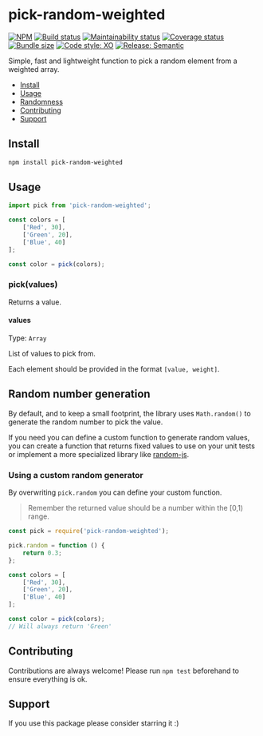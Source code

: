# pick-random-weighted

[![NPM](https://img.shields.io/npm/v/pick-random-weighted)](https://www.npmjs.com/package/pick-random-weighted)
[![Build status](https://img.shields.io/github/workflow/status/alvarocastro/pick-random-weighted/build)](https://github.com/alvarocastro/pick-random-weighted/actions?query=workflow%3Abuild)
[![Maintainability status](https://img.shields.io/codeclimate/maintainability/alvarocastro/pick-random-weighted)](https://codeclimate.com/github/alvarocastro/pick-random-weighted/maintainability)
[![Coverage status](https://img.shields.io/coveralls/github/alvarocastro/pick-random-weighted)](https://coveralls.io/github/alvarocastro/pick-random-weighted?branch=master)
[![Bundle size](https://img.shields.io/bundlephobia/min/pick-random-weighted)](https://bundlephobia.com/result?p=pick-random-weighted)
[![Code style: XO](https://img.shields.io/badge/code_style-XO-5ed9c7.svg)](https://github.com/xojs/xo)
[![Release: Semantic](https://img.shields.io/badge/%F0%9F%93%A6%F0%9F%9A%80-semantic--release-e10079.svg)](https://github.com/semantic-release/semantic-release)

Simple, fast and lightweight function to pick a random element from a weighted array.

- [Install](#install)
- [Usage](#usage)
- [Randomness](#random-number-generation)
- [Contributing](#contributing)
- [Support](#support)

## Install

```bash
npm install pick-random-weighted
```

## Usage

```js
import pick from 'pick-random-weighted';

const colors = [
	['Red', 30],
	['Green', 20],
	['Blue', 40]
];

const color = pick(colors);
```

### pick(values)

Returns a value.

#### values

Type: `Array`

List of values to pick from.

Each element should be provided in the format `[value, weight]`.

## Random number generation

By default, and to keep a small footprint, the library uses `Math.random()` to generate the random number to pick the value.

If you need you can define a custom function to generate random values, you can create a function that returns fixed values to use on your unit tests or implement a more specialized library like [random-js](https://www.npmjs.com/package/random-js).

### Using a custom random generator

By overwriting `pick.random` you can define your custom function.
> Remember the returned value should be a number within the [0,1) range.

```js
const pick = require('pick-random-weighted');

pick.random = function () {
	return 0.3;
};

const colors = [
	['Red', 30],
	['Green', 20],
	['Blue', 40]
];

const color = pick(colors);
// Will always return 'Green'
```

## Contributing

Contributions are always welcome! Please run `npm test` beforehand to ensure everything is ok.

## Support

If you use this package please consider starring it :)

